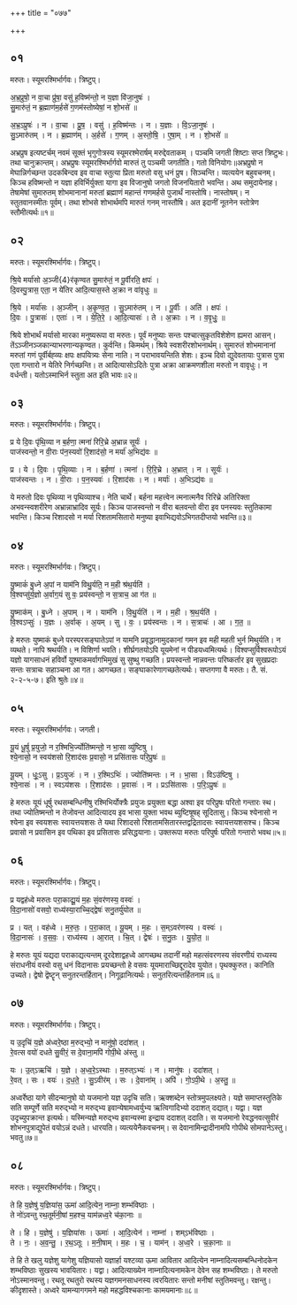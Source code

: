 +++
title = "०७७"

+++


## ०१
मरुतः। स्यूमरश्मिर्भार्गवः। त्रिष्टुप्।

अ॒भ्र॒प्रुषो॒ न वा॒चा प्रु॑षा॒ वसु॑ ह॒विष्म॑न्तो॒ न य॒ज्ञा वि॑जा॒नुषः॑ ।  
सु॒मारु॑तं॒ न ब्र॒ह्माण॑म॒र्हसे॑ ग॒णम॑स्तोष्येषां॒ न शो॒भसे॑ ॥

अ॒भ्र॒ऽप्रुषः॑ । न । वा॒चा । प्रु॒ष॒ । वसु॑ । ह॒विष्म॑न्तः । न । य॒ज्ञाः । वि॒ऽजा॒नुषः॑ ।  
सु॒ऽमारु॑तम् । न । ब्र॒ह्माण॑म् । अ॒र्हसे॑ । ग॒णम् । अ॒स्तो॒षि॒ । ए॒षा॒म् । न । शो॒भसे॑ ॥

अभ्रप्रुष इत्यष्टर्चम् नवमं सूक्तं भृगुगोत्रस्य स्यूमरश्मेरार्षम् मरुद्देवताकम् । पञ्चमि जगती शिष्टाः सप्त त्रिष्टुभः। तथा चानुक्रान्तम्। अभ्रप्रुषः स्यूमरश्मिर्भार्गवो मारुतं तु पञ्चमी जगतीति। गतो विनियोगः॥अभ्रप्रुषो न मेघान्निर्गच्छन्त उदकबिन्दव इव वाचा स्तुत्या प्रिता मरुतो वसु धनं प्रुष। सिञ्चन्ति। व्यत्ययेन बहुवचनम्। किञ्च हविष्मन्तो न यज्ञा हविर्भिर्युक्ता यागा इव विजानुषो जगतो विजनयितारो भवन्ति। अथ समुदायेनाह। तेषामेषां सुमारुतम् शोभमानानां मरुतां ब्रह्माणं महान्तं गणमर्हसे पुजार्थं नास्तोषि। नास्तोषम्। न स्तुतवानस्मीतः पूर्वम्। तथा शोभसे शोभार्थमपि मारुतं गनम् नास्तौषि। अत इदानीं नूतनेन स्तोत्रेण स्तौमीत्यर्थः॥१॥

## ०२
मरुतः। स्यूमरश्मिर्भार्गवः। त्रिष्टुप्।

श्रि॒ये मर्या॑सो अ॒ञ्जी{4}र॑कृण्वत सु॒मारु॑तं॒ न पू॒र्वीरति॒ क्षपः॑ ।  
दि॒वस्पु॒त्रास॒ एता॒ न ये॑तिर आदि॒त्यास॒स्ते अ॒क्रा न वा॑वृधुः ॥

श्रि॒ये । मर्या॑सः । अ॒ञ्जीन् । अ॒कृ॒ण्व॒त॒ । सु॒ऽमारु॑तम् । न । पू॒र्वीः । अति॑ । क्षपः॑ ।  
दि॒वः । पु॒त्रासः॑ । एताः॑ । न । ये॒ति॒रे॒ । आ॒दि॒त्यासः॑ । ते । अ॒क्राः । न । व॒वृ॒धुः॒ ॥

श्रिये शोभार्थं मर्यासो मारका मनुष्यरूपा वा मरुतः। पूर्वं मनुष्याः सन्तः पश्चात्सुकृतविशेशेण ह्यमरा आसन्। तेंऽञ्जीनञ्जकान्याभरणान्यकृण्वत। कुर्वन्ति। किमर्थम्। श्रिये स्वशरीरशोभनार्थम्। सुमारुतं शोभमानानां मरुतां गणं पूर्वीर्बह्व्यः क्षपः क्षपयित्र्यः सेना नाति। न पराभावयन्तिति शेशः। इञ्च दिवो द्युदेवतायाः पुत्रास पुत्रा एता गन्तारो न येतिरे निर्गच्छन्ति। त आदित्यासोऽदितेः पुत्रा अक्रा आक्रमणशीला मरुतो न वावृधुः। न वर्धन्ती। यतोऽस्माभिर्न स्तुता अत इति भावः॥२॥

## ०३
मरुतः। स्यूमरश्मिर्भार्गवः। त्रिष्टुप्।

प्र ये दि॒वः पृ॑थि॒व्या न ब॒र्हणा॒ त्मना॑ रिरि॒च्रे अ॒भ्रान्न सूर्यः॑ ।  
पाज॑स्वन्तो॒ न वी॒राः प॑न॒स्यवो॑ रि॒शाद॑सो॒ न मर्या॑ अ॒भिद्य॑वः ॥

प्र । ये । दि॒वः । पृ॒थि॒व्याः । न । ब॒र्हणा॑ । त्मना॑ । रि॒रि॒च्रे । अ॒भ्रात् । न । सूर्यः॑ ।  
पाज॑स्वन्तः । न । वी॒राः । प॒न॒स्यवः॑ । रि॒शाद॑सः । न । मर्याः॑ । अ॒भिऽद्य॑वः ॥

ये मरुतो दिवः पृथिव्या न पृथिव्याश्च। नेति चार्थे। बर्हना महत्त्वेन त्मनात्मनैव रिरिच्रे अतिरिक्ता अभवन्स्वशरीरेण अभ्रान्नाभ्रादिव सूर्यः। किञ्च पाजस्वन्तो न वीरा बलवन्तो वीरा इव पनस्यवः स्तुतिकामा भवन्ति। किञ्च रिशादसो न मर्या रिशतामसितारो मनुष्या इवाभिद्यवोऽभिगतदीप्तयो भवन्ति॥३॥

## ०४
मरुतः। स्यूमरश्मिर्भार्गवः। त्रिष्टुप्।

यु॒ष्माकं॑ बु॒ध्ने अ॒पां न याम॑नि विथु॒र्यति॒ न म॒ही श्र॑थ॒र्यति॑ ।  
वि॒श्वप्सु॑र्य॒ज्ञो अ॒र्वाग॒यं सु वः॒ प्रय॑स्वन्तो॒ न स॒त्राच॒ आ ग॑त ॥

यु॒ष्माक॑म् । बु॒ध्ने । अ॒पाम् । न । याम॑नि । वि॒थु॒र्यति॑ । न । म॒ही । श्र॒थ॒र्यति॑ ।  
वि॒श्वऽप्सुः॑ । य॒ज्ञः । अ॒र्वाक् । अ॒यम् । सु । वः॒ । प्रय॑स्वन्तः । न । स॒त्राचः॑ । आ । ग॒त॒ ॥

हे मरुतः युष्माकं बुध्ने परस्परसङ्घातेऽपां न यामनि प्रवृद्धानामुदकानां गमन इव मही महती भुर्न मिथुर्यति। न व्यथते। नापि श्रथर्यति। न विशिर्णा भवति। शीर्घ्रगतयोऽपि यूयमेनां न पीडयध्वमित्यर्थः। विश्वप्सुर्विश्वरूपोऽयं यज्ञो यागसाधनं हविर्वो युश्माकमर्वागभिमुखं सु सुष्थु गच्छति। प्रयस्वन्तो नान्नवन्तः परिष्कर्तार इव सुखप्रदाः सन्तः सत्राचः सहाञ्चना आ गत। आगच्छत। सङ्घाकारेणागच्छतेत्यर्थः। सप्तगणा वै मरुतः। तै. सं. २-२-५-७। इति श्रुतेः॥४॥

## ०५
मरुतः। स्यूमरश्मिर्भार्गवः। जगती।

यू॒यं धू॒र्षु प्र॒युजो॒ न र॒श्मिभि॒र्ज्योति॑ष्मन्तो॒ न भा॒सा व्यु॑ष्टिषु ।  
श्ये॒नासो॒ न स्वय॑शसो रि॒शाद॑सः प्र॒वासो॒ न प्रसि॑तासः परि॒प्रुषः॑ ॥

यू॒यम् । धूः॒ऽसु । प्र॒ऽयुजः॑ । न । र॒श्मिऽभिः॑ । ज्योति॑ष्मन्तः । न । भा॒सा । विऽउ॑ष्टिषु ।  
श्ये॒नासः॑ । न । स्वऽय॑शसः । रि॒शाद॑सः । प्र॒वासः॑ । न । प्रऽसि॑तासः । प॒रि॒ऽप्रुषः॑ ॥

हे मरुतः यूयं धूर्षु रथसम्बन्धिनीषु रश्मिभिर्योक्त्रैः प्रयुजः प्रयुक्ता बद्धा अश्वा इव परिप्रुषः परितो गन्तारः स्थ। तथा ज्योतिष्मन्तो न तेजोवन्त आदित्यादय इव भासा युक्ता भवथ ब्युष्टिषूषह् सूदितासु। किञ्च श्येनासो न श्येना इव स्वयशसः स्वायत्तयशसः ते यथा रिशादसो रिशतामसितारस्तद्वद्रितादसः स्वायत्तयशसश्च। किञ्च प्रवासो न प्रवासिन इव पथिका इव प्रसितासः प्रसिद्धयानाः। उक्तरूपा मरुतः परिपुर्षः परितो गन्तारो भवथ॥५॥

## ०६
मरुतः। स्यूमरश्मिर्भार्गवः। त्रिष्टुप्।

प्र यद्वह॑ध्वे मरुतः परा॒काद्यू॒यं म॒हः सं॒वर॑णस्य॒ वस्वः॑ ।  
वि॒दा॒नासो॑ वसवो॒ राध्य॑स्या॒राच्चि॒द्द्वेषः॑ सनु॒तर्यु॑योत ॥

प्र । यत् । वह॑ध्वे । म॒रु॒तः॒ । प॒रा॒कात् । यू॒यम् । म॒हः । स॒म्ऽवर॑णस्य । वस्वः॑ ।  
वि॒दा॒नासः॑ । व॒स॒वः॒ । राध्य॑स्य । आ॒रात् । चि॒त् । द्वेषः॑ । स॒नु॒तः । यु॒यो॒त॒ ॥

हे मरुतः यूयं यद्यदा पराकाद्यत्यन्तम् दूरदेशाद्वहध्वे आगच्छथ तदानीं महो महत्संवरणस्य संवरणीयं राध्यस्य संराधनीयं वस्वो वसु धनं विदानासः प्रयच्छन्तो हे वसवः यूयमाराच्छिद्दूरादेव युयोत। पृथक्कुरुत। कानिति उच्यते। द्वेषो द्वॆष्टॄन् सनुतरन्तर्हितान्। निगूढानित्यर्थः। सनुतरित्यन्तर्हितनाम॥६॥

## ०७
मरुतः। स्यूमरश्मिर्भार्गवः। त्रिष्टुप्।

य उ॒दृचि॑ य॒ज्ञे अ॑ध्वरे॒ष्ठा म॒रुद्भ्यो॒ न मानु॑षो॒ ददा॑शत् ।  
रे॒वत्स वयो॑ दधते सु॒वीरं॒ स दे॒वाना॒मपि॑ गोपी॒थे अ॑स्तु ॥

यः । उ॒त्ऽऋचि॑ । य॒ज्ञे । अ॒ध्व॒रे॒ऽस्थाः । म॒रुत्ऽभ्यः॑ । न । मानु॑षः । ददा॑शत् ।  
रे॒वत् । सः । वयः॑ । द॒ध॒ते॒ । सु॒ऽवीर॑म् । सः । दे॒वाना॑म् । अपि॑ । गो॒ऽपी॒थे । अ॒स्तु॒ ॥

अध्वर्रेष्ठा यागे सीदन्मानुषो यो यजमानो यज्ञ उदृचि सति। ऋक्शब्देन स्तोत्रमुपलक्ष्यते। यज्ञे समाप्तस्तुतिके सति सम्पूर्णे सति मरुद्भ्यो न मरुद्भ्य इवान्येषामध्वर्युभ्य ऋत्विगादिभ्यो ददाशत् दद्यात्। यद्वा। यज्ञ उदृच्युपक्रान्त इत्यर्थः। यस्मिन्यज्ञे मरुद्भ्य इवान्यस्मा इन्द्राय ददाशत् ददाति। स यजमानो रेवद्धनवत्सुवीरं शोभनपुत्राद्युपेतं वयोऽन्नं दधते। धारयति। व्यत्ययेनैकवचनम्। स देवानामिन्द्रादीनामपि गोपीथे सोमपानेऽस्तु। भवतु॥७॥

## ०८
मरुतः। स्यूमरश्मिर्भार्गवः। त्रिष्टुप्।

ते हि य॒ज्ञेषु॑ य॒ज्ञिया॑स॒ ऊमा॑ आदि॒त्येन॒ नाम्ना॒ शम्भ॑विष्ठाः ।  
ते नो॑ऽवन्तु रथ॒तूर्म॑नी॒षां म॒हश्च॒ याम॑न्नध्व॒रे च॑का॒नाः ॥

ते । हि । य॒ज्ञेषु॑ । य॒ज्ञिया॑सः । ऊमाः॑ । आ॒दि॒त्येन॑ । नाम्ना॑ । शम्ऽभ॑विष्ठाः ।  
ते । नः॒ । अ॒व॒न्तु॒ । र॒थ॒ऽतूः । म॒नी॒षाम् । म॒हः । च॒ । याम॑न् । अ॒ध्व॒रे । च॒का॒नाः ॥

ते हि ते खलु यज्ञेशु यागेशु यज्ञियासो यज्ञार्हा यश्टव्या ऊमा आवितार आदित्येन नाम्नादित्यसम्बन्धिनोदकेन शम्भविष्ठाः सुखस्य भावयितारः। यद्वा। आदित्याख्येन नाम्नादित्यनामकेन देवेन सह शम्भविष्ठाः। ते मरुतो नोऽस्मानवन्तु। रथतू रथतुरो रथस्य यज्ञगमनसाधनस्य त्वरयितारः सन्तो मनीषां स्तुतिमवन्तु। रक्षन्तु। कीदृशास्ते। अध्वरे यामन्यागगमने महो महद्धविश्चकानाः कामयमानाः॥८॥